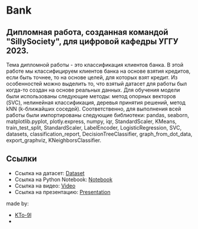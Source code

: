# Bank
## Дипломная работа, созданная командой "SillySociety", для цифровой кафедры УГГУ 2023.
Тема дипломной работы - это классификация клиентов банка. В этой работе мы классифицируем клиентов банка на основе взятия кредитов, если быть точнее, то на основе целей, для которых взят кредит.
Из особенностей можно выделить то, что взятый датасет для работы был когда-то создан на основе реальных данных.
Для обучения модели были использованы следующие методы: метод опорных векторов (SVC), нелинейная классификация, деревья принятия решений, метод kNN (k-ближайших соседей).
Соответственно, для выполнения всей работы были импортированы следующие библиотеки: pandas, seaborn, matplotlib.pyplot, plotly.express, numpy, iqr, StandardScaler, KMeans, train_test_split, StandardScaler, LabelEncoder, LogisticRegression, SVC, datasets, classification_report, DecisionTreeClassifier, graph_from_dot_data, export_graphviz, KNeighborsClassifier.

## Ссылки
* Ссылка на датасет: [Dataset](/sources/data.csv)
* Ссылка на Python Notebook: [Notebook](/sources/kyrs.ipynb)
* Ссылка на видео: [Video](https://disk.yandex.ru/d/9G5Xs-eiCvrtCQ/2023-06-05%2005-02-21.mkv)
* Ссылка на презентацию: [Presentation](/sources/pres.pptx)


made by:
* [KTo-9l](https://github.com/KTo-9l)
* [](/sources/data.csv)
